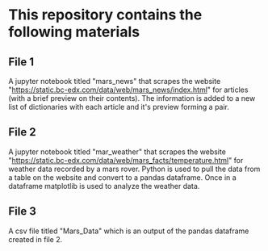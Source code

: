 # This repository contains the following materials

## File 1
A jupyter notebook titled "mars_news" that scrapes the website "https://static.bc-edx.com/data/web/mars_news/index.html" 
for articles (with a brief preview on their contents). The information is added to a new list of dictionaries
with each article and it's preview forming a pair.

## File 2
A jupyter notebook titled "mar_weather" that scrapes the website "https://static.bc-edx.com/data/web/mars_facts/temperature.html" 
for weather data recorded by a mars rover. Python is used to pull the data from a table on the website and convert to a pandas dataframe. 
Once in a dataframe matplotlib is used to analyze the weather data. 

## File 3
A csv file titled "Mars_Data" which is an output of the pandas dataframe created in file 2. 
